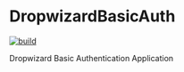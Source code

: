 # DropwizardBasicAuth

[![build](https://github.com/ajtechdeveloper/DropwizardBasicAuth/actions/workflows/build.yml/badge.svg)](https://github.com/ajtechdeveloper/DropwizardBasicAuth/actions/workflows/build.yml)

Dropwizard Basic Authentication Application

